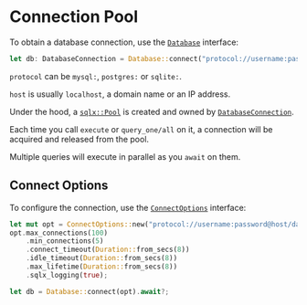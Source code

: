 # Connection Pool

To obtain a database connection, use the [`Database`](https://docs.rs/sea-orm/0.8/sea_orm/struct.Database.html) interface:

```rust
let db: DatabaseConnection = Database::connect("protocol://username:password@host/database").await?;
```

`protocol` can be `mysql:`, `postgres:` or `sqlite:`.

`host` is usually `localhost`, a domain name or an IP address.

Under the hood, a [`sqlx::Pool`](https://docs.rs/sqlx/0.5/sqlx/struct.Pool.html) is created and owned by [`DatabaseConnection`](https://docs.rs/sea-orm/0.8/sea_orm/enum.DatabaseConnection.html).

Each time you call `execute` or `query_one/all` on it, a connection will be acquired and released from the pool.

Multiple queries will execute in parallel as you `await` on them.

## Connect Options

To configure the connection, use the [`ConnectOptions`](https://docs.rs/sea-orm/0.8/sea_orm/struct.ConnectOptions.html) interface:

```rust
let mut opt = ConnectOptions::new("protocol://username:password@host/database".to_owned());
opt.max_connections(100)
    .min_connections(5)
    .connect_timeout(Duration::from_secs(8))
    .idle_timeout(Duration::from_secs(8))
    .max_lifetime(Duration::from_secs(8))
    .sqlx_logging(true);

let db = Database::connect(opt).await?;
```
